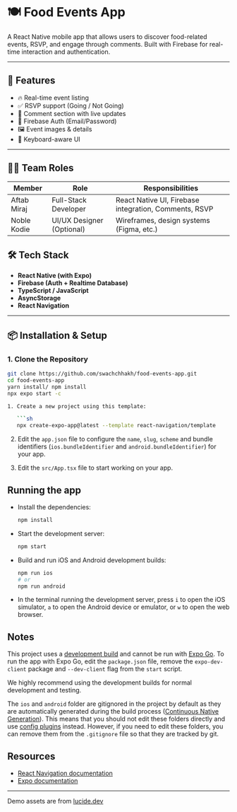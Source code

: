 # 🍽️ Food Events App

A React Native mobile app that allows users to discover food-related events, RSVP, and engage through comments. Built with Firebase for real-time interaction and authentication.

---

## 🚀 Features

- 🔥 Real-time event listing
- ✅ RSVP support (Going / Not Going)
- 💬 Comment section with live updates
- 🔐 Firebase Auth (Email/Password)
- 🖼️ Event images & details
- 📱 Keyboard-aware UI

---

## 👨‍💻 Team Roles

| Member         | Role                       | Responsibilities                              |
|----------------|----------------------------|-----------------------------------------------|
| Aftab Miraj    | Full-Stack Developer       | React Native UI, Firebase integration, Comments, RSVP |
| Noble Kodie   | UI/UX Designer (Optional)  | Wireframes, design systems (Figma, etc.)       |



## 🛠️ Tech Stack

- **React Native (with Expo)**
- **Firebase (Auth + Realtime Database)**
- **TypeScript / JavaScript**
- **AsyncStorage**
- **React Navigation**

---

## 📦 Installation & Setup

### 1. Clone the Repository
```bash
git clone https://github.com/swachchhakh/food-events-app.git
cd food-events-app
yarn install/ npm install
npx expo start -c   

1. Create a new project using this template:

   ```sh
   npx create-expo-app@latest --template react-navigation/template
   ```

2. Edit the `app.json` file to configure the `name`, `slug`, `scheme` and bundle identifiers (`ios.bundleIdentifier` and `android.bundleIdentifier`) for your app.

3. Edit the `src/App.tsx` file to start working on your app.

## Running the app

- Install the dependencies:

  ```sh
  npm install
  ```

- Start the development server:

  ```sh
  npm start
  ```

- Build and run iOS and Android development builds:

  ```sh
  npm run ios
  # or
  npm run android
  ```

- In the terminal running the development server, press `i` to open the iOS simulator, `a` to open the Android device or emulator, or `w` to open the web browser.

## Notes

This project uses a [development build](https://docs.expo.dev/develop/development-builds/introduction/) and cannot be run with [Expo Go](https://expo.dev/go). To run the app with Expo Go, edit the `package.json` file, remove the `expo-dev-client` package and `--dev-client` flag from the `start` script.

We highly recommend using the development builds for normal development and testing.

The `ios` and `android` folder are gitignored in the project by default as they are automatically generated during the build process ([Continuous Native Generation](https://docs.expo.dev/workflow/continuous-native-generation/)). This means that you should not edit these folders directly and use [config plugins](https://docs.expo.dev/config-plugins/) instead. However, if you need to edit these folders, you can remove them from the `.gitignore` file so that they are tracked by git.

## Resources

- [React Navigation documentation](https://reactnavigation.org/)
- [Expo documentation](https://docs.expo.dev/)

---

Demo assets are from [lucide.dev](https://lucide.dev/)
